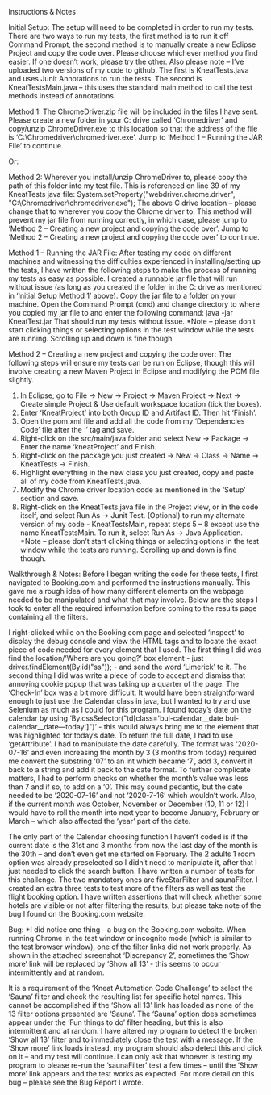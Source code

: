 Instructions & Notes

Initial Setup:
The setup will need to be completed in order to run my tests. There are two ways to run my tests, the first method is to run it off Command Prompt, the second method is to manually create a new Eclipse Project and copy the code over. Please choose whichever method you find easier. If one doesn’t work, please try the other.
Also please note – I’ve uploaded two versions of my code to github. The first is KneatTests.java and uses Junit Annotations to run the tests. The second is KneatTestsMain.java – this uses the standard main method to call the test methods instead of annotations.

Method 1:
The ChromeDriver.zip file will be included in the files I have sent. Please create a new folder in your C: drive called ‘Chromedriver’ and copy/unzip ChromeDriver.exe to this location so that the address of the file is ‘C:\Chromedriver\chromedriver.exe’. Jump to ‘Method 1 – Running the JAR File’ to continue.

Or:

Method 2:
Wherever you install/unzip ChromeDriver to, please copy the path of this folder into my test file. This is referenced on line 39 of my KneatTests java file:
System.setProperty("webdriver.chrome.driver", "C:\\Chromedriver\\chromedriver.exe");
The above C drive location – please change that to wherever you copy the Chrome driver to.
This method will prevent my jar file from running correctly, in which case, please jump to ‘Method 2 – Creating a new project and copying the code over’. Jump to ‘Method 2 – Creating a new project and copying the code over’ to continue.

Method 1 – Running the JAR File:
After testing my code on different machines and witnessing the difficulties experienced in installing/setting up the tests, I have written the following steps to make the process of running my tests as easy as possible.
I created a runnable jar file that will run without issue (as long as you created the folder in the C: drive as mentioned in ‘Initial Setup Method 1’ above). Copy the jar file to a folder on your machine.
Open the Command Prompt (cmd) and change directory to where you copied my jar file to and enter the following command:
java -jar KneatTest.jar
That should run my tests without issue.
*Note – please don’t start clicking things or selecting options in the test window while the tests are running. Scrolling up and down is fine though.

Method 2 – Creating a new project and copying the code over:
The following steps will ensure my tests can be run on Eclipse, though this will involve creating a new Maven Project in Eclipse and modifying the POM file slightly.
1. In Eclipse, go to File → New → Project → Maven Project → Next → Create simple Project & Use default workspace location (tick the boxes).
2. Enter ‘KneatProject’ into both Group ID and Artifact ID. Then hit ‘Finish’.
3. Open the pom.xml file and add all the code from my ‘Dependencies Code’ file after the ‘</version>’ tag and save.
4. Right-click on the src/main/java folder and select New → Package → Enter the name ‘kneatProject’ and Finish.
5. Right-click on the package you just created → New → Class → Name → KneatTests → Finish.
6. Highlight everything in the new class you just created, copy and paste all of my code from KneatTests.java.
7. Modify the Chrome driver location code as mentioned in the ‘Setup’ section and save.
8. Right-click on the KneatTests.java file in the Project view, or in the code itself, and select Run As → Junit Test.
(Optional) to run my alternate version of my code - KneatTestsMain, repeat steps 5 – 8 except use the name KneatTestsMain. To run it, select Run As → Java Application.
*Note – please don’t start clicking things or selecting options in the test window while the tests are running. Scrolling up and down is fine though.

Walkthrough & Notes:
Before I began writing the code for these tests, I first navigated to Booking.com and performed the instructions manually. This gave me a rough idea of how many different elements on the webpage needed to be manipulated and what that may involve. Below are the steps I took to enter all the required information before coming to the results page containing all the filters.

I right-clicked while on the Booking.com page and selected ‘inspect’ to display the debug console and view the HTML tags and to locate the exact piece of code needed for every element that I used. The first thing I did was find the location/’Where are you going?’ box element - just driver.findElement(By.id("ss")); - and send the word ‘Limerick’ to it.
The second thing I did was write a piece of code to accept and dismiss that annoying cookie popup that was taking up a quarter of the page. 
The ‘Check-In’ box was a bit more difficult. It would have been straightforward enough to just use the Calendar class in java, but I wanted to try and use Selenium as much as I could for this program. I found today’s date on the calendar by using ‘By.cssSelector("td[class='bui-calendar__date bui-calendar__date—today']")’ - this would always bring me to the element that was highlighted for today’s date. To return the full date, I had to use ‘getAttribute’.
I had to manipulate the date carefully. The format was ‘2020-07-16’ and even increasing the month by 3 (3 months from today) required me convert the substring ‘07’ to an int which became ‘7’, add 3, convert it back to a string and add it back to the date format. To further complicate matters, I had to perform checks on whether the month’s value was less than 7 and if so, to add on a ‘0’. This may sound pedantic, but the date needed to be ‘2020-07-16’ and not ‘2020-7-16’ which wouldn’t work. Also, if the current month was October, November or December (10, 11 or 12) I would have to roll the month into next year to become January, February or March – which also affected the ‘year’ part of the date.

The only part of the Calendar choosing function I haven’t coded is if the current date is the 31st and 3 months from now the last day of the month is the 30th – and don’t even get me started on February.
The 2 adults 1 room option was already preselected so I didn’t need to manipulate it, after that I just needed to click the search button.
I have written a number of tests for this challenge. The two mandatory ones are fiveStarFilter and saunaFilter. I created an extra three tests to test more of the filters as well as test the flight booking option.
I have written assertions that will check whether some hotels are visible or not after filtering the results, but please take note of the bug I found on the Booking.com website.

Bug:
*I did notice one thing - a bug on the Booking.com website. When running Chrome in the test window or incognito mode (which is similar to the test browser window), one of the filter links did not work properly. As shown in the attached screenshot ‘Discrepancy 2’, sometimes the ‘Show more’ link will be replaced by ‘Show all 13’ - this seems to occur intermittently and at random.

It is a requirement of the ‘Kneat Automation Code Challenge’ to select the ‘Sauna’ filter and check the resulting list for specific hotel names. This cannot be accomplished if the ‘Show all 13’ link has loaded as none of the 13 filter options presented are ‘Sauna’.
The ‘Sauna’ option does sometimes appear under the ‘Fun things to do’ filter heading, but this is also intermittent and at random.
I have altered my program to detect the broken ‘Show all 13’ filter and to immediately close the test with a message. If the ‘Show more’ link loads instead, my program should also detect this and click on it – and my test will continue.
I can only ask that whoever is testing my program to please re-run the ‘saunaFilter’ test a few times – until the ‘Show more’ link appears and the test works as expected.
For more detail on this bug – please see the Bug Report I wrote.
